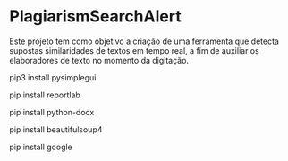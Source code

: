 # PlagiarismSearchAlert
Este projeto tem como objetivo a criação de uma ferramenta que detecta supostas similaridades de textos em tempo real, a fim de auxiliar os elaboradores de texto no momento da digitação.


pip3 install pysimplegui


pip install reportlab


pip install python-docx


pip install beautifulsoup4


pip install google
